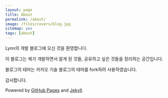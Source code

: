```yaml
---
layout: page
title: About
permalink: /about/
image: /files/covers/blog.jpg
sitemap: yes
tags: [about]
---
```


Lynn의 개발 블로그에 오신 것을 환영합니다.

이 블로그는 제가 개발하면서 알게 된 것들, 공유하고 싶은 것들을 정리하는 공간입니다.

블로그의 테마는 카카오 기술 블로그의 테마를 fork하려 사용하였습니다.

감사합니다.

Powered by [GitHub Pages](https://pages.github.com) and [Jekyll](https://jekyllrb.com).

